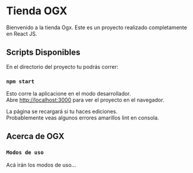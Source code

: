 # Tienda OGX

Bienvenido a la tienda Ogx. Este es un proyecto realizado completamente en React JS.

## Scripts Disponibles

En el directorio del proyecto tu podrás correr:

### `npm start`

Esto corre la aplicacione en el modo desarrollador.\
Abre [http://localhost:3000](http://localhost:3000) para ver el proyecto en el navegador.

La página se recargará si tu haces ediciones.\
Probablemente veas algunos errores amarillos lint en consola.

## Acerca de OGX

### `Modos de uso`

Acá irán los modos de uso...
